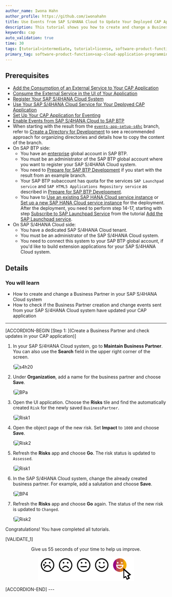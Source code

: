 ```yaml
---
author_name: Iwona Hahn
author_profile: https://github.com/iwonahahn
title: Use Events from SAP S/4HANA Cloud to Update Your Deployed CAP Application
description: This tutorial shows you how to create and change a Business Partner in your SAP S/4HANA Cloud system and see the updates in your CAP application.
keywords: cap
auto_validation: true
time: 30
tags: [tutorial>intermediate, tutorial>license, software-product-function>sap-cloud-application-programming-model, programming-tool>node-js, software-product>sap-business-technology-platform, software-product>sap-api-management, software-product>sap-hana-cloud, software-product>sap-s-4hana-cloud]
primary_tag: software-product-function>sap-cloud-application-programming-model
---
```


## Prerequisites
 - [Add the Consumption of an External Service to Your CAP Application](btp-app-ext-service-add-consumption)
 - [Consume the External Service in the UI of Your Application](btp-app-ext-service-consume-ui)
 - [Register Your SAP S/4HANA Cloud System](btp-app-ext-service-s4hc-register)
 - [Use Your SAP S/4HANA Cloud Service for Your Deployed CAP Application](btp-app-ext-service-s4hc-use)
 - [Set Up Your CAP Application for Eventing](btp-app-events-app-setup-s4hc)
 - [Enable Events from SAP S/4HANA Cloud to SAP BTP](btp-app-events-enable-s4hc)
 - When starting with the result from the [`events-app-setup-s4hc`](https://github.com/SAP-samples/cloud-cap-risk-management/tree/events-app-setup-s4hc) branch, refer to [Create a Directory for Development](btp-app-create-directory) to see a recommended approach for organizing directories and details how to copy the content of the branch.
 - On SAP BTP side:
    - You have an [enterprise](https://help.sap.com/viewer/65de2977205c403bbc107264b8eccf4b/Cloud/en-US/171511cc425c4e079d0684936486eee6.html) global account in SAP BTP.
    - You must be an administrator of the SAP BTP global account where you want to register your SAP S/4HANA Cloud system.
    - You need to [Prepare for SAP BTP Development](btp-app-prepare-btp) if you start with the result from an example branch.
    - Your SAP BTP subaccount has quota for the services `SAP Launchpad service` and `SAP HTML5 Applications Repository service` as described in [Prepare for SAP BTP Development](btp-app-prepare-btp).
    - You have to [Use an existing SAP HANA Cloud service instance](https://developers.sap.com/tutorials/btp-app-hana-cloud-setup.html#42a0e8d7-8593-48f1-9a0e-67ef7ee4df18) or [Set up a new SAP HANA Cloud service instance](https://developers.sap.com/tutorials/btp-app-hana-cloud-setup.html#3b20e31c-e9eb-44f7-98ed-ceabfd9e586e) for the deployment. After the deployment, you need to perform step 14-17, starting with step [Subscribe to SAP Launchpad Service](https://developers.sap.com/de/tutorials/btp-app-launchpad-service.html#57352c79-1a09-4054-a77d-626fac957404) from the tutorial [Add the SAP Launchpad service](btp-app-launchpad-service).
 - On SAP S/4HANA Cloud side:
    - You have a dedicated SAP S/4HANA Cloud tenant.
    - You must be an administrator of the SAP S/4HANA Cloud system.
    - You need to connect this system to your SAP BTP global account, if you'd like to build extension applications for your SAP S/4HANA Cloud system.

## Details
### You will learn
 - How to create and change a Business Partner in your SAP S/4HANA Cloud system
 - How to check if the Business Partner creation and change events sent from your SAP S/4HANA Cloud system have updated your CAP application

---

[ACCORDION-BEGIN [Step 1: ](Create a Business Partner and check updates in your CAP application)]
1. In your SAP S/4HANA Cloud system, go to **Maintain Business Partner**. You can also use the **Search** field in the upper right corner of the screen.

    !![s4h20](s4h20.png)

2. Under **Organization**, add a name for the business partner and choose **Save**.

    !![BPa](Demo1.png)

3. Open the UI application. Choose the **Risks** tile and find the automatically created `Risk` for the newly saved `BusinessPartner`.

    !![Risk1](Demo16.png)

4. Open the object page of the new risk. Set **Impact** to `1000` and choose **Save**.

    !![Risk2](Demo6.png)

5. Refresh the **Risks** app and choose **Go**. The risk status is updated to `Assessed`.

    !![Risk1](Demo7.png)

5. In the SAP S/4HANA Cloud system, change the already created business partner. For example, add a salutation and choose **Save**.

    !![BP4](Demo8.png)

6. Refresh the **Risks** app and choose **Go** again. The status of the new risk is updated to `Changed`.

    !![Risk2](Demo11.png)

Congratulations! You have completed all tutorials.

[VALIDATE_1]


<p style="text-align: center;">Give us 55 seconds of your time to help us improve.</p>

<p style="text-align: center;"><a href="https://sapinsights.eu.qualtrics.com/jfe/form/SV_0im30RgTkbEEHMV?TutorialID=btp-app-events-s4hc-use" target="_blank"><img src="https://raw.githubusercontent.com/SAPDocuments/Tutorials/master/data/images/285738_Emotion_Faces_R_purple.png"></a></p>
[ACCORDION-END]
---
